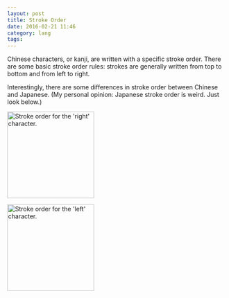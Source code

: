 ```yaml
---
layout: post
title: Stroke Order
date: 2016-02-21 11:46
category: lang
tags:
---
```


Chinese characters, or kanji, are written with a specific stroke order. There are some basic stroke order rules: strokes are generally written from top to bottom and from left to right.

Interestingly, there are some differences in stroke order between Chinese and Japanese. (My personal opinion: Japanese stroke order is weird. Just look below.)

<p>
	<img class="no-enlarge center" style="width: 200px; height: auto;" src="{{ site.file }}/right.png" alt="Stroke order for the 'right' character.">
</p>

<p>
	<img class="no-enlarge center" style="width: 200px; height: auto;" src="{{ site.file }}/left.png" alt="Stroke order for the 'left' character.">
</p>
